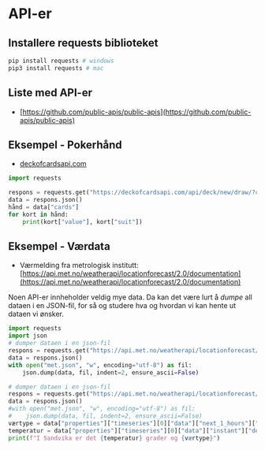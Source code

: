 # API-er

## Installere requests biblioteket

```bash
pip install requests # windows
pip3 install requests # mac
```

## Liste med API-er

- [https://github.com/public-apis/public-apis](https://github.com/public-apis/public-apis)

## Eksempel - Pokerhånd

- [deckofcardsapi.com](https://deckofcardsapi.com)

```python
import requests

respons = requests.get("https://deckofcardsapi.com/api/deck/new/draw/?count=2")
data = respons.json()
hånd = data["cards"]
for kort in hånd:
    print(kort["value"], kort["suit"])
```

## Eksempel - Værdata

- Værmelding fra metrologisk institutt: [https://api.met.no/weatherapi/locationforecast/2.0/documentation](https://api.met.no/weatherapi/locationforecast/2.0/documentation)

Noen API-er innheholder veldig mye data.
Da kan det være lurt å *dumpe* all dataen i en JSON-fil, for så og studere hva og hvordan vi kan hente ut dataen vi ønsker.

```python
import requests
import json
# dumper dataen i en json-fil
respons = requests.get("https://api.met.no/weatherapi/locationforecast/2.0/complete?lat=60.10&lon=10" , headers={ 'User-Agent': 'Python'})
data = respons.json()
with open("met.json", "w", encoding="utf-8") as fil:
    json.dump(data, fil, indent=2, ensure_ascii=False)
```

```python
# dumper dataen i en json-fil
respons = requests.get("https://api.met.no/weatherapi/locationforecast/2.0/complete?lat=60.10&lon=10" , headers={ 'User-Agent': 'Python'})
data = respons.json()
#with open("met.json", "w", encoding="utf-8") as fil:
#    json.dump(data, fil, indent=2, ensure_ascii=False)
værtype = data["properties"]["timeseries"][0]["data"]["next_1_hours"]["summary"]["symbol_code"]
temperatur = data["properties"]["timeseries"][0]["data"]["instant"]["details"]["air_temperature"]
print(f"I Sandvika er det {temperatur} grader og {værtype}")
```

